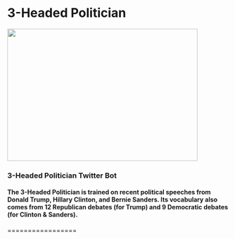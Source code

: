 # 3-Headed Politician
<img src="http://blog.iheartraves.com/wp-content/uploads/2016/04/bernie-sanders-starman.jpg" width="432" height="300" />

### 3-Headed Politician Twitter Bot

#### The 3-Headed Politician is trained on recent political speeches from Donald Trump, Hillary Clinton, and Bernie Sanders. Its vocabulary also comes from 12 Republican debates (for Trump) and 9 Democratic debates (for Clinton & Sanders). 
=================

